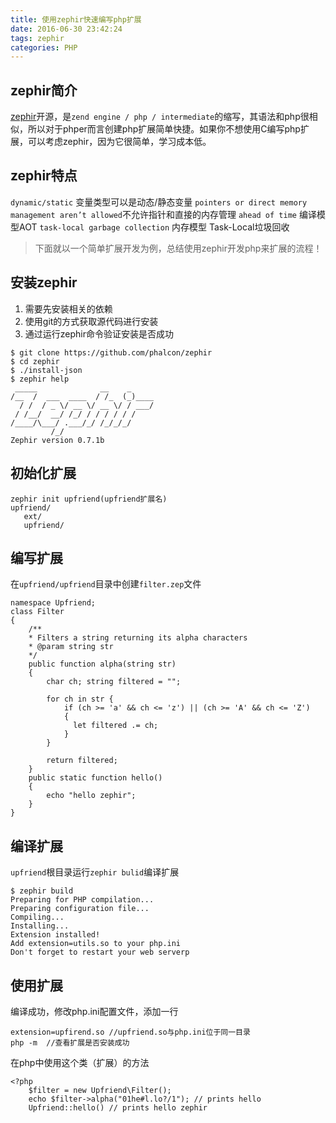 ```yaml
---
title: 使用zephir快速编写php扩展
date: 2016-06-30 23:42:24
tags: zephir
categories: PHP
---
```


## zephir简介
[zephir][1]开源，是`zend engine / php / intermediate`的缩写，其语法和php很相似，所以对于phper而言创建php扩展简单快捷。如果你不想使用C编写php扩展，可以考虑zephir，因为它很简单，学习成本低。
<!-- more -->
## zephir特点
`dynamic/static` 变量类型可以是动态/静态变量
`pointers or direct memory management aren’t allowed`不允许指针和直接的内存管理
`ahead of time` 编译模型AOT
`task-local garbage collection` 内存模型 Task-Local垃圾回收

> 下面就以一个简单扩展开发为例，总结使用zephir开发php来扩展的流程！

## 安装zephir
1. 需要先安装相关的依赖
2. 使用git的方式获取源代码进行安装
3. 通过运行zephir命令验证安装是否成功
```
$ git clone https://github.com/phalcon/zephir
$ cd zephir
$ ./install-json
$ zephir help
 _____              __    _
/__  /  ___  ____  / /_  (_)____
  / /  / _ \/ __ \/ __ \/ / ___/
 / /__/  __/ /_/ / / / / / /
/____/\___/ .___/_/ /_/_/_/
         /_/
Zephir version 0.7.1b
```

## 初始化扩展
```
zephir init upfriend(upfriend扩展名)
upfriend/
   ext/
   upfriend/
```
## 编写扩展
在`upfriend/upfriend`目录中创建`filter.zep`文件

```
namespace Upfriend;
class Filter
{
    /**     
    * Filters a string returning its alpha characters
    * @param string str     
    */
    public function alpha(string str)
    {
        char ch; string filtered = "";

        for ch in str {
            if (ch >= 'a' && ch <= 'z') || (ch >= 'A' && ch <= 'Z')
            {
              let filtered .= ch;
            }
        }

        return filtered;
    }
    public static function hello()
    {
        echo "hello zephir";
    }
}
```
## 编译扩展
`upfriend`根目录运行`zephir bulid`编译扩展
```
$ zephir build     
Preparing for PHP compilation...
Preparing configuration file...
Compiling...
Installing...
Extension installed!
Add extension=utils.so to your php.ini
Don't forget to restart your web serverp
```
## 使用扩展
编译成功，修改php.ini配置文件，添加一行
```
extension=upfirend.so //upfriend.so与php.ini位于同一目录
php -m  //查看扩展是否安装成功
```
在php中使用这个类（扩展）的方法
```
<?php
    $filter = new Upfriend\Filter();
    echo $filter->alpha("01he#l.lo?/1"); // prints hello
    Upfriend::hello() // prints hello zephir
```

[1]: http://zephir-lang.com/




